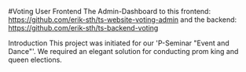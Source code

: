 #Voting User Frontend
The Admin-Dashboard to this frontend: https://github.com/erik-sth/ts-website-voting-admin and the backend: https://github.com/erik-sth/ts-backend-voting

Introduction
This project was initiated for our 'P-Seminar "Event and Dance"'. We required an elegant solution for conducting prom king and queen elections.
